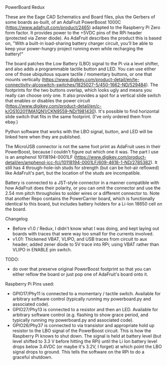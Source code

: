 PowerBoard Redux

These are the Eage CAD Schematics and Board files, plus the Gerbers of some boards as-built, of an AdaFruit PowerBoost 1000C (https://www.adafruit.com/product/2465) adapted to the Raspberry Pi Zero form factor. It provides power to the +5VDC pins of the RPi header (protected via Zener diode). As AdaFruit describes the product this is based on, "With a built-in load-sharing battery charger circuit, you'll be able to keep your power-hungry project running even while recharging the battery!"

The board patches the Low Battery (LBO) signal to the Pi via a level shifter, and also adds a programmable tactile button and LED.  You can use either one of those ubiquitous square tactile / momentary buttons, or one that mounts vertically (https://www.digikey.com/product-detail/en/te-connectivity-alcoswitch-switches/1825027-5/450-1662-ND/529484). The footprints for the two buttons overlap, which looks ugly and means you really can choose only one. It also provides a spot for a vertical slide switch that enables or disables the power circuit (https://www.digikey.com/product-detail/en/c-k/OS102011MA1QN1/CKN9559-ND/1981430). It's possible to find horizontal slide switch that fits in the same footprint. (I've only ordered them from ebay.)

Python software that works with the LBO signal, button, and LED will be linked here when they are published.

The MicroUSB connector is not the same foot print as AdaFruit uses in their PowerBoost, because I couldn't figure out which one it was. The part I use is an amphenol 10118194-0001LF (https://www.digikey.com/product-detail/en/amphenol-icc-fci/10118194-0001LF/609-4618-1-ND/2785382). It still has 4 through-hole-ish studs for strength (but can be hot-air reflowed) like AdaFruit's part, but the location of the studs are incompatible.

Battery is connected to a JST-style connector in a manner compatible with how AdaFruit does their polarity, or you can omit the connector and use the 2.54 mm pitch througholes to solder wires or a different connector to. Note that another Repo contains the PowerCarrier board, which is functionally identical to this board, but includes battery holders for a Li-Ion 18650 cell on the board.

Changelog
- Before v1.0 / Redux, I didn't know what I was doing, and kept laying out boards with traces that were way too small for the currents involved. 
- v1.01: Thickened VBAT, VLIPO, and USB traces from circuit to aux header; added zener diode to 5V trace into RPi; using VBAT rather than VLIPO in ENABLE pin switch. 

TODO:
- do over that preserve original PowerBoost footprint so that you can either reflow the board or just pop one of AdaFruit's board onto it. 

Raspberry Pi Pins used:

- GPIO17/Phy11 is connected to a momentary / tactile switch. Available for arbitrary software control (typically running my powerboard.py and associated code).
- GPIO27/Phy13 is connected to a resistor and then an LED. Available for arbitrary software control (e.g. flashing to show grace period, and typically running my powerboard.py and associated code).
- GPIO26/Phy37 is connected to via transistor and appropriate hold up resistor to the LBO signal of the PowerBoost circuit. This is how the Raspberry Pi knows to shut down. The signal is held at battery level (but level shifted to 3.3 V before hitting the RPi) until the Li Ion battery level drops below 3.4VDC (or maybe it's 3.2V, I forget) at which point the LBO signal drops to ground. This tells the software on the RPi to do a graceful shutdown.


